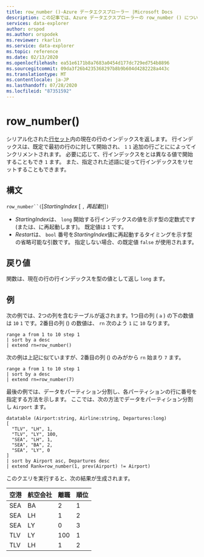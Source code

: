 ```yaml
---
title: row_number ()-Azure データエクスプローラー |Microsoft Docs
description: この記事では、Azure データエクスプローラーの row_number () について説明します。
services: data-explorer
author: orspod
ms.author: orspodek
ms.reviewer: rkarlin
ms.service: data-explorer
ms.topic: reference
ms.date: 02/13/2020
ms.openlocfilehash: ea51e6171b8a7683a0454d177dc729ed754b8896
ms.sourcegitcommit: 09da3f26b4235368297b8b9b604d4282228a443c
ms.translationtype: MT
ms.contentlocale: ja-JP
ms.lasthandoff: 07/28/2020
ms.locfileid: "87351592"
---
```

# <a name="row_number"></a>row_number()

シリアル化された[行セット](./windowsfunctions.md#serialized-row-set)内の現在の行のインデックスを返します。
行インデックスは、既定で最初の行のに対して開始され、 `1` `1` 追加の行ごとにによってインクリメントされます。
必要に応じて、行インデックスをとは異なる値で開始することもでき `1` ます。
また、指定された述語に従って行インデックスをリセットすることもできます。

## <a name="syntax"></a>構文

`row_number``(`[*StartingIndex* [ `,` *再起動*]]`)`

* *StartingIndex*は、 `long` 開始する行インデックスの値を示す型の定数式です (または、に再起動します)。 既定値は `1` です。
* *Restart*は、 `bool` 番号を*StartingIndex*値に再起動するタイミングを示す型の省略可能な引数です。 指定しない場合、の既定値 `false` が使用されます。

## <a name="returns"></a>戻り値

関数は、現在の行の行インデックスを型の値として返し `long` ます。

## <a name="examples"></a>例

次の例では、2つの列を含むテーブルが返されます。1つ目の列 ( `a` ) の下の数値は `10` `1` です。2番目の列 () の数値は、 `rn` 次のよう `1` に `10` なります。

```kusto
range a from 1 to 10 step 1
| sort by a desc
| extend rn=row_number()
```

次の例は上記に似ていますが、2番目の列 () のみがから `rn` 始まり `7` ます。

```kusto
range a from 1 to 10 step 1
| sort by a desc
| extend rn=row_number(7)
```

最後の例では、データをパーティション分割し、各パーティションの行に番号を指定する方法を示します。 ここでは、次の方法でデータをパーティション分割し `Airport` ます。

```kusto
datatable (Airport:string, Airline:string, Departures:long)
[
  "TLV", "LH", 1,
  "TLV", "LY", 100,
  "SEA", "LH", 1,
  "SEA", "BA", 2,
  "SEA", "LY", 0
]
| sort by Airport asc, Departures desc
| extend Rank=row_number(1, prev(Airport) != Airport)
```

このクエリを実行すると、次の結果が生成されます。

空港  | 航空会社  | 離職  | 順位
---------|----------|-------------|------
SEA      | BA       | 2           | 1
SEA      | LH       | 1           | 2
SEA      | LY       | 0           | 3
TLV      | LY       | 100         | 1
TLV      | LH       | 1           | 2